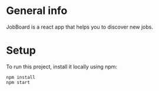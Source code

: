 # General info
JobBoard is a react app that helps you to discover new jobs.

# Setup
To run this project, install it locally using npm:

```
npm install
npm start
```
